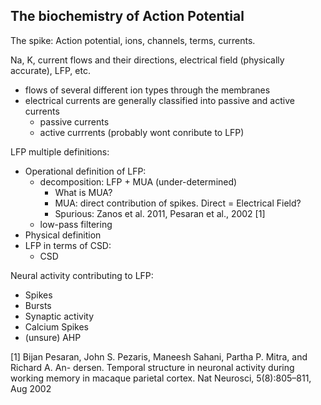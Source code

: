 ## The biochemistry of Action Potential

The spike: Action potential, ions, channels, terms, currents.

Na, K, current flows and their directions, electrical field (physically accurate), LFP, etc.

* flows of several different ion types through the membranes
* electrical currents are generally classified into passive and active currents
   * passive currents
   * active currrents (probably wont conribute to LFP)

LFP multiple definitions:
* Operational definition of LFP:
    * decomposition: LFP + MUA (under-determined)
        * What is MUA?
        * MUA: direct contribution of spikes. Direct = Electrical Field?
        * Spurious: Zanos et al. 2011, Pesaran et al., 2002 [1]
    * low-pass filtering
* Physical definition
* LFP in terms of CSD:
   * CSD

Neural activity contributing to LFP:
* Spikes
* Bursts
* Synaptic activity
* Calcium Spikes
* (unsure) AHP

[1] Bijan Pesaran, John S. Pezaris, Maneesh Sahani, Partha P. Mitra, and Richard A. An- dersen. Temporal structure in neuronal activity during working memory in macaque parietal cortex. Nat Neurosci, 5(8):805–811, Aug 2002
